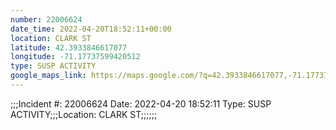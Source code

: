 ```yaml
---
number: 22006624
date_time: 2022-04-20T18:52:11+00:00
location: CLARK ST
latitude: 42.3933846617077
longitude: -71.17737599420512
type: SUSP ACTIVITY
google_maps_link: https://maps.google.com/?q=42.3933846617077,-71.17737599420512
---
```


;;;Incident #: 22006624   Date: 2022-04-20 18:52:11   Type: SUSP ACTIVITY;;;Location: CLARK ST;;;;;;
